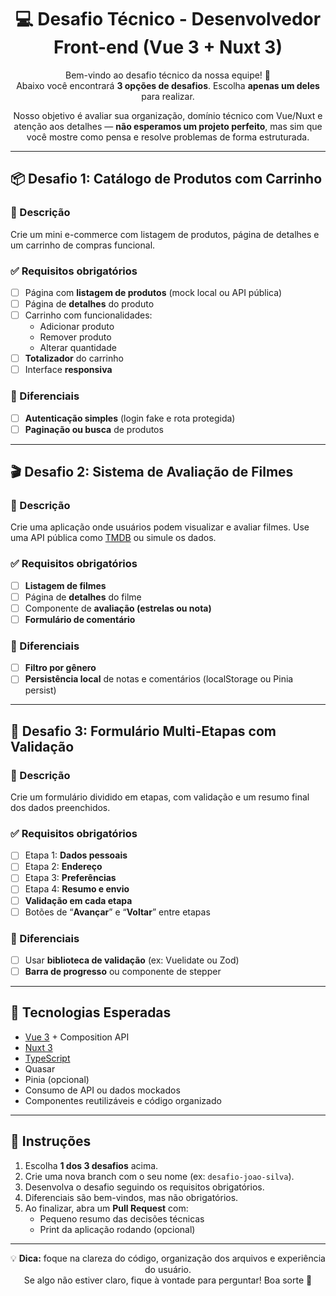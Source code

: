 <div align="center">

# 💻 Desafio Técnico - Desenvolvedor Front-end (Vue 3 + Nuxt 3)

Bem-vindo ao desafio técnico da nossa equipe! 🎯  
Abaixo você encontrará **3 opções de desafios**. Escolha **apenas um deles** para realizar.

Nosso objetivo é avaliar sua organização, domínio técnico com Vue/Nuxt e atenção aos detalhes — **não esperamos um projeto perfeito**, mas sim que você mostre como pensa e resolve problemas de forma estruturada.

</div>

---

## 📦 Desafio 1: Catálogo de Produtos com Carrinho

### 📝 Descrição
Crie um mini e-commerce com listagem de produtos, página de detalhes e um carrinho de compras funcional.

### ✅ Requisitos obrigatórios

- [ ] Página com **listagem de produtos** (mock local ou API pública)
- [ ] Página de **detalhes** do produto
- [ ] Carrinho com funcionalidades:
  - Adicionar produto
  - Remover produto
  - Alterar quantidade
- [ ] **Totalizador** do carrinho
- [ ] Interface **responsiva**

### 🌟 Diferenciais

- [ ] **Autenticação simples** (login fake e rota protegida)
- [ ] **Paginação ou busca** de produtos

---

## 🎬 Desafio 2: Sistema de Avaliação de Filmes

### 📝 Descrição
Crie uma aplicação onde usuários podem visualizar e avaliar filmes. Use uma API pública como [TMDB](https://developer.themoviedb.org/docs) ou simule os dados.

### ✅ Requisitos obrigatórios

- [ ] **Listagem de filmes**
- [ ] Página de **detalhes** do filme
- [ ] Componente de **avaliação (estrelas ou nota)**
- [ ] **Formulário de comentário**

### 🌟 Diferenciais

- [ ] **Filtro por gênero**
- [ ] **Persistência local** de notas e comentários (localStorage ou Pinia persist)

---

## 🧾 Desafio 3: Formulário Multi-Etapas com Validação

### 📝 Descrição
Crie um formulário dividido em etapas, com validação e um resumo final dos dados preenchidos.

### ✅ Requisitos obrigatórios

- [ ] Etapa 1: **Dados pessoais**
- [ ] Etapa 2: **Endereço**
- [ ] Etapa 3: **Preferências**
- [ ] Etapa 4: **Resumo e envio**
- [ ] **Validação em cada etapa**
- [ ] Botões de “**Avançar**” e “**Voltar**” entre etapas

### 🌟 Diferenciais

- [ ] Usar **biblioteca de validação** (ex: Vuelidate ou Zod)
- [ ] **Barra de progresso** ou componente de stepper

---

## 🧰 Tecnologias Esperadas

- [Vue 3](https://vuejs.org/) + Composition API  
- [Nuxt 3](https://nuxt.com/)  
- [TypeScript](https://www.typescriptlang.org/)
- Quasar
- Pinia (opcional)  
- Consumo de API ou dados mockados  
- Componentes reutilizáveis e código organizado  

---

## 📌 Instruções

1. Escolha **1 dos 3 desafios** acima.
2. Crie uma nova branch com o seu nome (ex: `desafio-joao-silva`).
3. Desenvolva o desafio seguindo os requisitos obrigatórios.
4. Diferenciais são bem-vindos, mas não obrigatórios.
5. Ao finalizar, abra um **Pull Request** com:
   - Pequeno resumo das decisões técnicas
   - Print da aplicação rodando (opcional)

---

<div align="center">

💡 **Dica:** foque na clareza do código, organização dos arquivos e experiência do usuário.  
Se algo não estiver claro, fique à vontade para perguntar! Boa sorte 🚀

</div>
